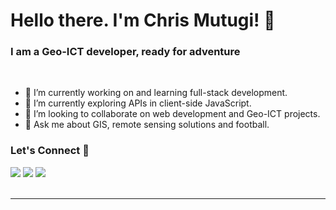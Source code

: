 <h1> Hello there. I'm Chris Mutugi! 👋</h1>
<h3>I am a Geo-ICT developer, ready for adventure</h3>
<br>

- 🔭 I’m currently working on and learning full-stack development.
- 🌱 I’m currently exploring APIs in client-side JavaScript.
- 👯 I’m looking to collaborate on web development and Geo-ICT projects.
- 💬 Ask me about GIS, remote sensing solutions and football.


<h3>Let's Connect 🤝</h3>
<div>
<a target="_blank"
href="https://www.linkedin.com/in/chris-mutugi-46594b123/"><img
src="https://img.shields.io/badge/-LinkedIn-0077b5?style=for-the-badge&logo=LinkedIn&logoColor=white"></img></a> <a target="_blank"
href="mailto:mutugichris@gmail.com"><img
src="https://img.shields.io/badge/-Gmail-D14836?style=for-the-badge&logo=Gmail&logoColor=white"></img></a> <a target="_blank"
href="https://twitter.com/chris__mutugi"><img
src="https://img.shields.io/badge/-Twitter-1DA1F2?style=for-the-badge&logo=Twitter&logoColor=white"></img></a>
<div/>

<br>
<hr>
 

